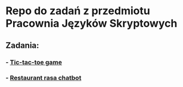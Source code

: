 # Repo do zadań z przedmiotu Pracownia Języków Skryptowych

## Zadania: 
### - [Tic-tac-toe game](tic-tac-toe)
### - [Restaurant rasa chatbot](chatbot)